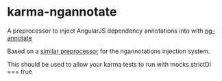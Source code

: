 # karma-ngannotate

A preprocessor to inject AngularJS dependency annotations into with [ng-annotate](https://github.com/olov/ng-annotate)

Based on a [similar preprocessor](https://github.com/darlanalves/karma-ngannotations-preprocessor) for the ngannotations injection system. 

This should be used to allow your karma tests to run with mocks.strictDI === true